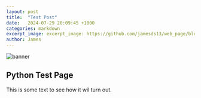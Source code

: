 ```yaml
---
layout: post
title:  "Test Post"
date:   2024-07-29 20:09:45 +1000
categories: markdown
excerpt_image: excerpt_image: https://github.com/jamesds13/web_page/blob/main/assets/markdown-1652897932.png
author: James 
---
```


![banner](https://github.com/jamesds13/web_page/blob/main/assets/markdown-1652897932.png)


## Python Test Page 

This is some text to see how it wil turn out.

